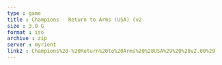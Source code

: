 ```yaml
---
type : game
title : Champions - Return to Arms (USA) (v2
size : 3.0 G
format : iso
archive : zip
server : myrient
link2 : Champions%20-%20Return%20to%20Arms%20%28USA%29%20%28v2.00%29
---
```


